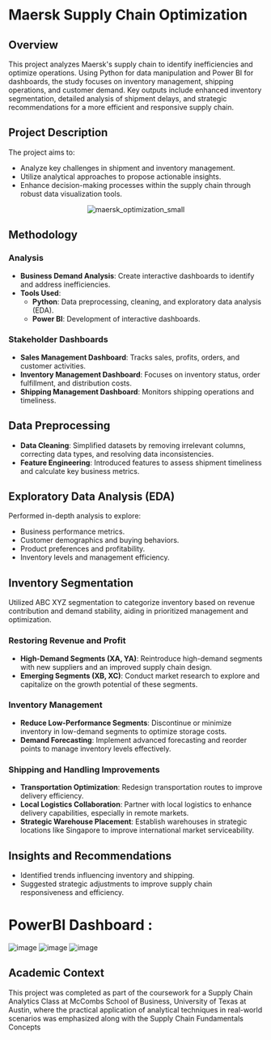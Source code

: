 # Maersk Supply Chain Optimization

## Overview
This project analyzes Maersk's supply chain to identify inefficiencies and optimize operations. Using Python for data manipulation and Power BI for dashboards, the study focuses on inventory management, shipping operations, and customer demand. Key outputs include enhanced inventory segmentation, detailed analysis of shipment delays, and strategic recommendations for a more efficient and responsive supply chain.


## Project Description
The project aims to:
- Analyze key challenges in shipment and inventory management.
- Utilize analytical approaches to propose actionable insights.
- Enhance decision-making processes within the supply chain through robust data visualization tools.


<p align="center">
  <img src="https://github.com/user-attachments/assets/38f434e8-186b-49e6-a1bd-b410bfa5eab4" alt="maersk_optimization_small" />
</p>


## Methodology
### Analysis
- **Business Demand Analysis**: Create interactive dashboards to identify and address inefficiencies.
- **Tools Used**: 
  - **Python**: Data preprocessing, cleaning, and exploratory data analysis (EDA).
  - **Power BI**: Development of interactive dashboards.

### Stakeholder Dashboards
- **Sales Management Dashboard**: Tracks sales, profits, orders, and customer activities.
- **Inventory Management Dashboard**: Focuses on inventory status, order fulfillment, and distribution costs.
- **Shipping Management Dashboard**: Monitors shipping operations and timeliness.

## Data Preprocessing
- **Data Cleaning**: Simplified datasets by removing irrelevant columns, correcting data types, and resolving data inconsistencies.
- **Feature Engineering**: Introduced features to assess shipment timeliness and calculate key business metrics.

## Exploratory Data Analysis (EDA)
Performed in-depth analysis to explore:
- Business performance metrics.
- Customer demographics and buying behaviors.
- Product preferences and profitability.
- Inventory levels and management efficiency.

## Inventory Segmentation
Utilized ABC XYZ segmentation to categorize inventory based on revenue contribution and demand stability, aiding in prioritized management and optimization.

### Restoring Revenue and Profit
- **High-Demand Segments (XA, YA)**: Reintroduce high-demand segments with new suppliers and an improved supply chain design.
- **Emerging Segments (XB, XC)**: Conduct market research to explore and capitalize on the growth potential of these segments.

### Inventory Management
- **Reduce Low-Performance Segments**: Discontinue or minimize inventory in low-demand segments to optimize storage costs.
- **Demand Forecasting**: Implement advanced forecasting and reorder points to manage inventory levels effectively.

### Shipping and Handling Improvements
- **Transportation Optimization**: Redesign transportation routes to improve delivery efficiency.
- **Local Logistics Collaboration**: Partner with local logistics to enhance delivery capabilities, especially in remote markets.
- **Strategic Warehouse Placement**: Establish warehouses in strategic locations like Singapore to improve international market serviceability.

## Insights and Recommendations
- Identified trends influencing inventory and shipping.
- Suggested strategic adjustments to improve supply chain responsiveness and efficiency.


# PowerBI Dashboard : 
![image](https://github.com/user-attachments/assets/dd96cfb7-d553-4f77-9518-cb88c89685a4)
![image](https://github.com/user-attachments/assets/484d932f-45fb-49f0-999e-8ed3e75273d3)
![image](https://github.com/user-attachments/assets/9ecaf238-8327-4f1b-8ec7-4aed26fa4f15)

## Academic Context
This project was completed as part of the coursework for a Supply Chain Analytics Class at McCombs School of Business, University of Texas at Austin, where the practical application of analytical techniques in real-world scenarios was emphasized along with the Supply Chain Fundamentals Concepts
